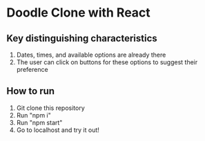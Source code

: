 # Doodle Clone with React

## Key distinguishing characteristics
1) Dates, times, and available options are already there
2) The user can click on buttons for these options to suggest their preference

## How to run
1. Git clone this repository
2. Run "npm i"
3. Run "npm start"
4. Go to localhost and try it out!


